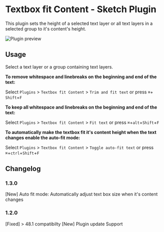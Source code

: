 # Textbox fit Content - Sketch Plugin
This plugin sets the height of a selected text layer or all text layers in a selected group to it's content's height.

![Plugin preview](https://github.com/juliussohn/sketch-textbox-fit-content/blob/master/preview.gif)


## Usage
Select a text layer or a group containing text layers.


**To remove whitespace and linebreaks on the beginning and end of the text:**

Select `Plugins` > `Textbox fit Content` > `Trim and fit text` or press  `⌘`+ `Shift`+`F`


**To keep all whitespace and linebreaks on the beginning and end of the text:** 

Select `Plugins` > `Textbox fit Content` > `Fit text` or press  `⌘`+`alt`+`Shift`+`F`

**To automatically make the textbox fit it's content height when the text changes enable the auto-fit mode:**

Select  `Plugins` > `Textbox fit Content` > `Toggle auto-fit text` or press  `⌘`+`ctrl`+`Shift`+`F`


## Changelog

### 1.3.0

[New] Auto fit mode: Automatically adjust text box size when it's content changes

### 1.2.0

[Fixed] \> 48.1 compatibilty
[New] Plugin update Support
